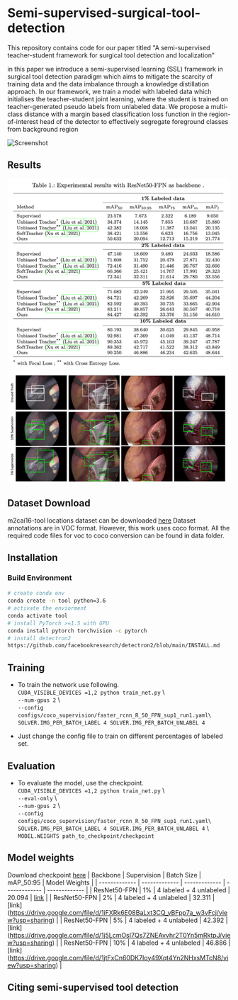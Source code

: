 # Semi-supervised-surgical-tool-detection
This repository contains code for our paper titled "A semi-supervised teacher-student framework for surgical tool detection and localization"

in this paper we introduce a semi-supervised learning (SSL) framework in surgical tool detection paradigm which aims to mitigate the scarcity of training data and the data imbalance through a knowledge distillation approach. In our framework, we train a model with labeled data which initialises the teacher-student joint learning, where the student is trained on teacher-generated pseudo labels from unlabeled data. We propose a multi-class distance with a margin based classification loss function in the region-of-interest head of the detector to effectively segregate foreground classes from background region

![Screenshot](Overview.png)

## Results
![Screenshot](quant.png)
![Screenshot](qualt.png)



## Dataset Download 
m2cai16-tool locations dataset can be downloaded [here](https://ai.stanford.edu/~syyeung/tooldetection.html)
Dataset annotations are in VOC format. However, this work uses coco format. All the required code files for voc to coco conversion can be found in data folder. 

## Installation
### Build Environment 
 ```sh
 # create conda env
 conda create -n tool python=3.6 
 # activate the enviorment 
 conda activate tool
 # install PyTorch >=1.5 with GPU 
 conda install pytorch torchvision -c pytorch 
 # install detectron2 
 https://github.com/facebookresearch/detectron2/blob/main/INSTALL.md   
   ```


## Training 
* To train the network use following. <br />
`CUDA_VISIBLE_DEVICES =1,2 python train_net.py` \ <br /> `--num-gpus 2` \ <br />`--config configs/coco_supervision/faster_rcnn_R_50_FPN_sup1_run1.yaml\`<br />`SOLVER.IMG_PER_BATCH_LABEL 4 SOLVER.IMG_PER_BATCH_UNLABEL 4` <br />

* Just change the config file to train on different percentages of labeled set. <br />

## Evaluation
* To evaluate the model, use the checkpoint. <br />
`CUDA_VISIBLE_DEVICES =1,2 python train_net.py` \ <br />  `--eval-only` \ <br />  `--num-gpus 2` \ <br />`--config configs/coco_supervision/faster_rcnn_R_50_FPN_sup1_run1.yaml\`<br />`SOLVER.IMG_PER_BATCH_LABEL 4 SOLVER.IMG_PER_BATCH_UNLABEL 4` \ <br /> 
`MODEL.WEIGHTS path_to_checkpoint/checkpoint` 

## Model weights
Download checkpoint [here](https://drive.google.com/file/d/1CrS4oKPWZAlAJh1m1NzyuB4019r_-GvP/view?usp=sharing)
| Backbone  | Supervision       |  Batch Size                | mAP_50:95      |  Model Weights       |
| ------------- | ------------- | -------------              |  ------------- |   -------------      |
| ResNet50-FPN  | 1%            | 4 labeled + 4 unlabeled    |      20.094          |     [link](https://drive.google.com/file/d/1g3yEILz2bY--PYE8M4PpPxeUPh7Ky5Gb/view?usp=sharing)               |
| ResNet50-FPN  | 2%            | 4 labeled + 4 unlabeled    |      32.311         |     [link]  (https://drive.google.com/file/d/1iFXRk6E08BaLxt3CQ_yBFpp7a_w3vFcj/view?usp=sharing)               |
| ResNet50-FPN  | 5%            | 4 labeled + 4 unlabeled    |      42.392        |        [link]   (https://drive.google.com/file/d/1j5LcmOsI7Qs7ZNEAvvhr2T0Yn5mRktpJ/view?usp=sharing)           |
| ResNet50-FPN  | 10%           | 4 labeled + 4 unlabeled    |      46.886       |           [link]   (https://drive.google.com/file/d/1jtFxCn60DK7Ioy49Xqt4Yn2NHxsMTcN8/view?usp=sharing)        |




## Citing semi-supervised tool detection
